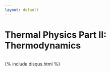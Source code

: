 ```yaml
---
layout: default
---
```


# Thermal Physics Part II: Thermodynamics

<center><img src="" style="zoom:100%;"></center>




{% include disqus.html %}